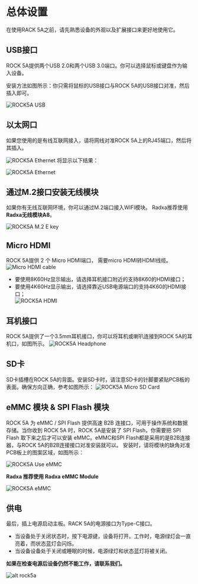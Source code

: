 ﻿---
sidebar_label: '接口使用设置'
sidebar_position: 17
---

# 总体设置

在使用RACK 5A之前，请先熟悉设备的外观以及扩展接口来更好地使用它。

## USB接口
ROCK 5A提供两个USB 2.0和两个USB 3.0端口。你可以选择鼠标或键盘作为输入设备。 

安装方法如图所示：你只需将鼠标的USB接口与ROCK 5A的USB接口对准，然后插入即可。

![ROCK5A USB](/img/rock5a/rock5a_usb.webp)

## 以太网口 
如果您使用的是有线互联网接入，请将网线对准ROCK 5A上的RJ45端口，然后将其插入。

![ROCK5A Ethernet](/img/rock5a/rock5a_ethernet_01.webp)
将显示以下结果：

![ROCK5A Ethernet](/img/rock5a/rock5a_ethernet_02.webp)

## 通过M.2接口安装无线模块
如果你有无线互联网环境，你可以通过M.2端口接入WIFI模块。 
Radxa推荐使用**Radxa无线模块A8**。

![ROCK5A M.2 E key](/img/rock5a/rock5a_m2.webp)

## Micro HDMI
ROCK 5A提供 2 个 Micro HDMI端口， 
需要micro HDMI转HDMI线缆。
![Micro HDMI cable](/img/accessories/micro-hdmi-cable-01.webp)
- 要使用8K60Hz显示输出，请选择耳机接口附近的支持8K60的HDMI接口；
- 要使用4K60Hz显示输出，请选择靠近USB电源端口的支持4K60的HDMI接口；  
![ROCK5A HDMI](/img/rock5a/rock5a_hdmi.webp)

## 耳机接口 
ROCK 5A提供了一个3.5mm耳机接口，你可以将耳机或喇叭连接到ROCK 5A的耳机口，如图所示。
![ROCK5A Headphone](/img/rock5a/rock5a_headphone.webp)

## SD卡  
SD卡插槽在ROCK 5A的背面。安装SD卡时，请注意SD卡的针脚要紧贴PCB板的表面。确保方向正确，参考如图所示： 
![ROCK5A Micro SD Card](/img/rock5a/rock5_sd.webp)

## eMMC 模块 & SPI Flash 模块

ROCK 5A 为 eMMC / SPI Flash 提供高速 B2B 连接口，可用于操作系统和数据存储。当你收到 ROCK 5A 时，ROCK 5A是安装了 SPI Flash，你需要把 SPI Flash 取下来之后才可以安装 eMMC。eMMC和SPI Flash都是采用的是B2B连接器，与ROCK 5A的B2B连接接口对准安装就可以。 安装时，请将模块的缺角对准PCB板上的图案区域，如图所示：

![ROCK5A Use eMMC](/img/rock5a/rock5a-use-emmc.webp)

**Radxa 推荐使用 Radxa eMMC Module**

![ROCK5A eMMC](/img/rock5a/rock5a_emmc.webp)


## 供电
最后，插上电源启动主板。RACK 5A的电源接口为Type-C接口。 

- 当设备处于关闭状态时，按下电源键，设备将打开。工作时，电源绿灯会一直亮着，而状态蓝灯会闪烁。
- 当设备设备处于关闭或睡眠的时候，电源绿灯和状态蓝灯将被关闭。

**如果在检查电源后设备仍然不能工作，请联系我们。**

![alt rock5a](/img/rock5a/rock5a_power.webp)











